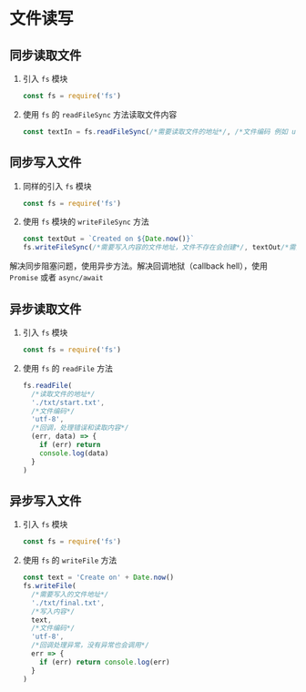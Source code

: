 # 文件读写

## 同步读取文件

1. 引入 `fs` 模块

   ```js
   const fs = require('fs')
   ```

2. 使用 `fs` 的 `readFileSync` 方法读取文件内容

   ```js
   const textIn = fs.readFileSync(/*需要读取文件的地址*/, /*文件编码 例如 utf-8*/)
   ```

## 同步写入文件

1. 同样的引入 `fs` 模块

   ```js
   const fs = require('fs')
   ```

2. 使用 `fs` 模块的 `writeFileSync` 方法

   ```js
   const textOut = `Created on ${Date.now()}`
   fs.writeFileSync(/*需要写入内容的文件地址，文件不存在会创建*/, textOut/*需要写入的内容*/)
   ```

解决同步阻塞问题，使用异步方法。解决回调地狱（callback hell），使用 `Promise` 或者 `async/await`

## 异步读取文件

1. 引入 `fs` 模块

   ```js
   const fs = require('fs')
   ```

2. 使用 `fs` 的 `readFile` 方法

   ```js
   fs.readFile(
     /*读取文件的地址*/
     './txt/start.txt',
     /*文件编码*/
     'utf-8',
     /*回调，处理错误和读取内容*/
     (err, data) => {
       if (err) return 
       console.log(data)
     }
   )
   ```

## 异步写入文件

1. 引入 `fs` 模块

   ```js
   const fs = require('fs')
   ```

2. 使用 `fs` 的 `writeFile` 方法

   ```js
   const text = 'Create on' + Date.now()
   fs.writeFile(
     /*需要写入的文件地址*/
     './txt/final.txt',
     /*写入内容*/
     text,
     /*文件编码*/
     'utf-8',
     /*回调处理异常，没有异常也会调用*/
     err => {
       if (err) return console.log(err)
     }
   )
   ```



